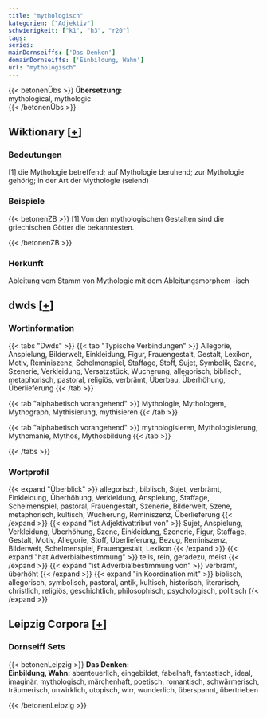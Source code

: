 ```yaml
---
title: "mythologisch"
kategorien: ["Adjektiv"]
schwierigkeit: ["k1", "h3", "r20"]
tags:
series:
mainDornseiffs: ['Das Denken']
domainDornseiffs: ['Einbildung, Wahn']
url: "mythologisch"
---
```


{{< betonenÜbs >}}
**Übersetzung:**  
mythological, mythologic  
{{< /betonenÜbs >}}

## Wiktionary [[+](https://de.wiktionary.org/wiki/mythologisch)]

### Bedeutungen
[1] die Mythologie betreffend; auf Mythologie beruhend; zur Mythologie gehörig; in der Art der Mythologie (seiend)  

### Beispiele
{{< betonenZB >}}
[1] Von den mythologischen Gestalten sind die griechischen Götter die bekanntesten.  

{{< /betonenZB >}}
### Herkunft
Ableitung vom Stamm von Mythologie mit dem Ableitungsmorphem -isch  



## dwds [[+](https://www.dwds.de/wb/mythologisch)]

### Wortinformation
{{< tabs "Dwds" >}}
{{< tab "Typische Verbindungen" >}}
Allegorie, Anspielung, Bilderwelt, Einkleidung, Figur, Frauengestalt, Gestalt, Lexikon, Motiv, Reminiszenz, Schelmenspiel, Staffage, Stoff, Sujet, Symbolik, Szene, Szenerie, Verkleidung, Versatzstück, Wucherung, allegorisch, biblisch, metaphorisch, pastoral, religiös, verbrämt, Überbau, Überhöhung, Überlieferung
{{< /tab >}}

{{< tab "alphabetisch vorangehend" >}}
Mythologie, Mythologem, Mythograph, Mythisierung, mythisieren
{{< /tab >}}

{{< tab "alphabetisch vorangehend" >}}
mythologisieren, Mythologisierung, Mythomanie, Mythos, Mythosbildung
{{< /tab >}}

{{< /tabs >}}

### Wortprofil
{{< expand "Überblick" >}} allegorisch, biblisch, Sujet, verbrämt, Einkleidung, Überhöhung, Verkleidung, Anspielung, Staffage, Schelmenspiel, pastoral, Frauengestalt, Szenerie, Bilderwelt, Szene, metaphorisch, kultisch, Wucherung, Reminiszenz, Überlieferung {{< /expand >}}
{{< expand "ist Adjektivattribut von" >}} Sujet, Anspielung, Verkleidung, Überhöhung, Szene, Einkleidung, Szenerie, Figur, Staffage, Gestalt, Motiv, Allegorie, Stoff, Überlieferung, Bezug, Reminiszenz, Bilderwelt, Schelmenspiel, Frauengestalt, Lexikon {{< /expand >}}
{{< expand "hat Adverbialbestimmung" >}} teils, rein, geradezu, meist {{< /expand >}}
{{< expand "ist Adverbialbestimmung von" >}} verbrämt, überhöht {{< /expand >}}
{{< expand "in Koordination mit" >}} biblisch, allegorisch, symbolisch, pastoral, antik, kultisch, historisch, literarisch, christlich, religiös, geschichtlich, philosophisch, psychologisch, politisch {{< /expand >}}

## Leipzig Corpora [[+](https://corpora.uni-leipzig.de/en/res?word=mythologisch&corpusId=deu_newscrawl-public_2018)]

### Dornseiff Sets
{{< betonenLeipzig >}}
**Das Denken:**  
**Einbildung, Wahn:** abenteuerlich, eingebildet, fabelhaft, fantastisch, ideal, imaginär, mythologisch, märchenhaft, poetisch, romantisch, schwärmerisch, träumerisch, unwirklich, utopisch, wirr, wunderlich, überspannt, übertrieben  

{{< /betonenLeipzig >}}
